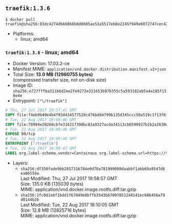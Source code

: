 ## `traefik:1.3.6`

```console
$ docker pull traefik@sha256:83dc4274db668b6b0d0685ae53a5517eb8e2245f949e6072747cec428d3faf4a
```

-	Platforms:
	-	linux; amd64

### `traefik:1.3.6` - linux; amd64

-	Docker Version: 17.03.2-ce
-	Manifest MIME: `application/vnd.docker.distribution.manifest.v2+json`
-	Total Size: **13.0 MB (12960755 bytes)**  
	(compressed transfer size, not on-disk size)
-	Image ID: `sha256:e727fffba311b6d2ee2fe9272e321653b97b355c5a593182ab5a4a185f150e4e`
-	Entrypoint: `["\/traefik"]`

```dockerfile
# Thu, 27 Jul 2017 19:57:41 GMT
COPY file:f4eb9b49e4b4f93d434577528c476bd94799b135d345ccc50a519c1f13f6f97a in /etc/ssl/certs/ 
# Tue, 22 Aug 2017 18:09:46 GMT
COPY file:78994e20268cbfe316217398bc82a9327acda34113cb6599937b1b2a2630d12c in / 
# Tue, 22 Aug 2017 18:09:46 GMT
EXPOSE 80/tcp
# Tue, 22 Aug 2017 18:09:46 GMT
ENTRYPOINT ["/traefik"]
# Tue, 22 Aug 2017 18:09:47 GMT
LABEL org.label-schema.vendor=Containous org.label-schema.url=https://traefik.io org.label-schema.name=Traefik org.label-schema.description=A modern reverse-proxy org.label-schema.version=v1.3.6 org.label-schema.docker.schema-version=1.0
```

-	Layers:
	-	`sha256:df350fade9bb2857316784e0d70a781999080daabbf1abb69a9547d8ea86559a`  
		Last Modified: Thu, 27 Jul 2017 19:58:57 GMT  
		Size: 135.0 KB (135039 bytes)  
		MIME: application/vnd.docker.image.rootfs.diff.tar.gzip
	-	`sha256:2fc0d1e6f1bdd1f67049e0bffb3543b67097051248141ec686456a79d8144b26`  
		Last Modified: Tue, 22 Aug 2017 18:10:05 GMT  
		Size: 12.8 MB (12825716 bytes)  
		MIME: application/vnd.docker.image.rootfs.diff.tar.gzip

